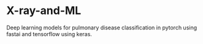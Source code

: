 # X-ray-and-ML
Deep learning models for pulmonary disease classification in pytorch using fastai and tensorflow using keras.
